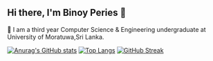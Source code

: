 ## Hi there, I'm Binoy Peries 👋

 🌱 I am a third year Computer Science & Engineering undergraduate at University of Moratuwa,Sri Lanka.

 
 
 [![Anurag's GitHub stats](https://github-readme-stats.vercel.app/api?username=binoyPeries&count_private=true&hide=stars&show_icons=true&theme=dark)](https://github.com/anuraghazra/github-readme-stats) 
 [![Top Langs](https://github-readme-stats.vercel.app/api/top-langs/?username=binoyPeries&langs_count=8&layout=compact&&theme=dark&hide=objective-C,swift,scss)](https://github.com/anuraghazra/github-readme-stats)
[![GitHub Streak](https://github-readme-streak-stats.herokuapp.com/?user=binoyPeries&theme=dark)](https://git.io/streak-stats)

